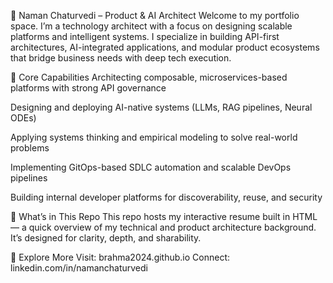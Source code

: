 🧠 Naman Chaturvedi – Product & AI Architect
Welcome to my portfolio space. I’m a technology architect with a focus on designing scalable platforms and intelligent systems. I specialize in building API-first architectures, AI-integrated applications, and modular product ecosystems that bridge business needs with deep tech execution.

🔧 Core Capabilities
Architecting composable, microservices-based platforms with strong API governance

Designing and deploying AI-native systems (LLMs, RAG pipelines, Neural ODEs)

Applying systems thinking and empirical modeling to solve real-world problems

Implementing GitOps-based SDLC automation and scalable DevOps pipelines

Building internal developer platforms for discoverability, reuse, and security

📁 What’s in This Repo
This repo hosts my interactive resume built in HTML — a quick overview of my technical and product architecture background. It’s designed for clarity, depth, and sharability.

🚀 Explore More
Visit: brahma2024.github.io
Connect: linkedin.com/in/namanchaturvedi

